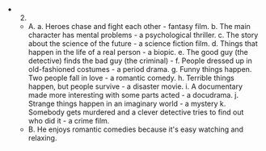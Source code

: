 * 2.
  * A.
    a. Heroes chase and fight each other - fantasy film.
    b. The main character has mental problems - a psychological thriller.
    c. The story about the science of the future - a science fiction film.
    d. Things that happen in the life of a real person - a biopic.
    e. The good guy (the detective) finds the bad guy (the criminal) - 
    f. People dressed up in old-fashioned costumes - a period drama.
    g. Funny things happen. Two people fall in love - a romantic comedy.
    h. Terrible things happen, but people survive - a disaster movie.
    i. A documentary made more interesting with some parts acted - a docudrama.
    j. Strange things happen in an imaginary world - a mystery
    k. Somebody gets murdered and a clever detective tries to find out who did it - a crime film.
  * B.
    He enjoys romantic comedies because it's easy watching and relaxing.
